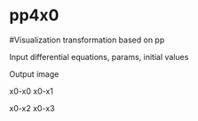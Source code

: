 # pp4x0

#Visualization transformation based on pp

Input differential equations, params, initial values

Output image

x0-x0 x0-x1

x0-x2 x0-x3
